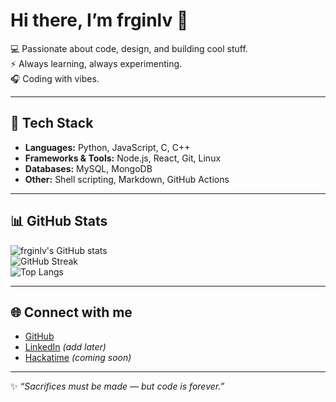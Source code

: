 # Hi there, I’m frginlv 👋  

💻 Passionate about code, design, and building cool stuff.  
⚡ Always learning, always experimenting.  
🎧 Coding with vibes.  

---

## 🚀 Tech Stack
- **Languages:** Python, JavaScript, C, C++  
- **Frameworks & Tools:** Node.js, React, Git, Linux  
- **Databases:** MySQL, MongoDB  
- **Other:** Shell scripting, Markdown, GitHub Actions  

---

## 📊 GitHub Stats
![frginlv's GitHub stats](https://github-readme-stats.vercel.app/api?username=frginlv&show_icons=true&theme=radical)  
![GitHub Streak](https://streak-stats.demolab.com?user=frginlv&theme=radical)  
![Top Langs](https://github-readme-stats.vercel.app/api/top-langs/?username=frginlv&layout=compact&theme=radical)  

---

## 🌐 Connect with me
- [GitHub](https://github.com/frginlv)  
- [LinkedIn](#) _(add later)_  
- [Hackatime](#) _(coming soon)_  

---

✨ *“Sacrifices must be made — but code is forever.”*  
